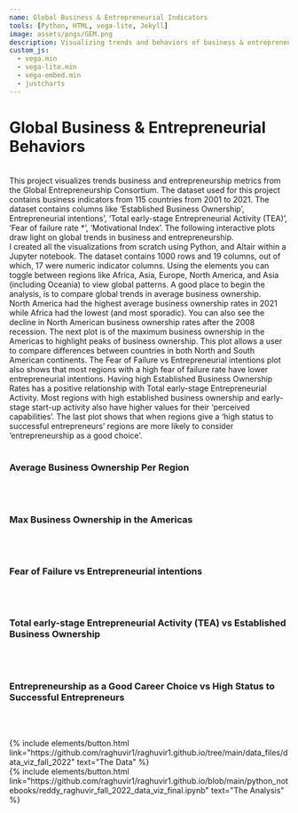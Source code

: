 ```yaml
---
name: Global Business & Entrepreneurial Indicators 
tools: [Python, HTML, vega-lite, Jekyll]
image: assets/pngs/GEM.png
description: Visualizing trends and behaviors of business & entrepreneurship indicators.
custom_js:
  - vega.min
  - vega-lite.min
  - vega-embed.min
  - justcharts
---
```

# Global Business & Entrepreneurial Behaviors

&nbsp;  
This project visualizes trends business and entrepreneurship metrics from the Global Entrepreneurship Consortium. The dataset used for this project contains business indicators from 115 countries from 2001 to 2021. The dataset contains columns like ‘Established Business Ownership’, Entrepreneurial intentions’, ‘Total early-stage Entrepreneurial Activity (TEA)’, ‘Fear of failure rate *’, ‘Motivational Index’. The following interactive plots draw light on global trends in business and entrepreneurship. 
&nbsp;  
I created all the visualizations from scratch using Python, and Altair within a Jupyter notebook. The dataset contains 1000 rows and 19 columns, out of which, 17 were numeric indicator columns.  Using the elements you can toggle between regions like Africa, Asia, Europe, North America, and Asia (including Oceania) to view global patterns. A good place to begin the analysis, is to compare global trends in average business ownership.
&nbsp;  
North America had the highest average business ownership rates in 2021 while Africa had the lowest (and most sporadic). You can also see the decline in North American business ownership rates after the 2008 recession. The next plot is of the maximum business ownership in the Americas to highlight peaks of business ownership. This plot allows a user to compare differences between countries in both North and South American continents. The Fear of Failure vs Entrepreneurial intentions plot also shows that most regions with a high fear of failure rate have lower entrepreneurial intentions. Having high Established Business Ownership Rates has a positive relationship with Total early-stage Entrepreneurial Activity. Most regions with high established business ownership and early-stage start-up activity also have higher values for their ‘perceived capabilities’. The last plot shows that when regions give a ‘high status to successful entrepreneurs’ regions are more likely to consider ‘entrepreneurship as a good choice’.
&nbsp;  
&nbsp;  

### Average Business Ownership Per Region
&nbsp;
<vegachart schema-url="{{ site.baseurl }}/assets/json/line_plot_mean_bus_own_per_region.json" style="width: 100%"></vegachart>  
&nbsp;
### Max Business Ownership in the Americas
&nbsp;  
<vegachart schema-url="{{ site.baseurl }}/assets/json/max_business_ownership_americas.json" style="width: 100%"></vegachart>
&nbsp;
### Fear of Failure vs Entrepreneurial intentions
&nbsp;  
<vegachart schema-url="{{ site.baseurl }}/assets/json/fof_vs_entre_inten.json" style="width: 100%"></vegachart>
&nbsp;
### Total early-stage Entrepreneurial Activity (TEA) vs Established Business Ownership
&nbsp;  
<vegachart schema-url="{{ site.baseurl }}/assets/json/scatter2.json" style="width: 100%"></vegachart>
&nbsp;
### Entrepreneurship as a Good Career Choice vs High Status to Successful Entrepreneurs
&nbsp;  
<vegachart schema-url="{{ site.baseurl }}/assets/json/scatter_early_stage_vs_estb_business.json" style="width: 100%"></vegachart>
&nbsp;  


<!-- these are written in a combo of html and liquid --> 

<div class="left">
{% include elements/button.html link="https://github.com/raghuvir1/raghuvir1.github.io/tree/main/data_files/data_viz_fall_2022" text="The Data" %}
</div>

<div class="right">
{% include elements/button.html link="https://github.com/raghuvir1/raghuvir1.github.io/blob/main/python_notebooks/reddy_raghuvir_fall_2022_data_viz_final.ipynb" text="The Analysis" %}
</div>

